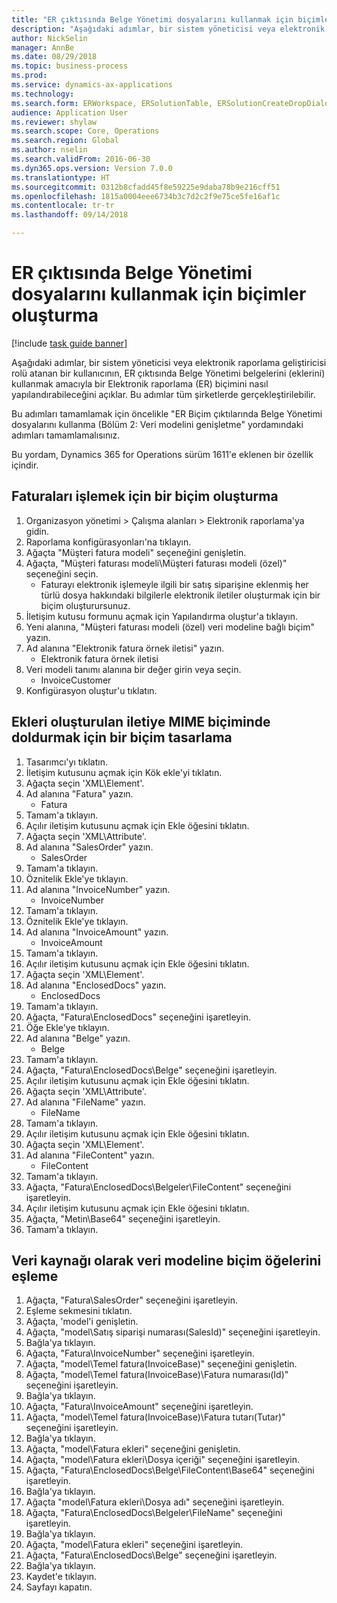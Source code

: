 ```yaml
--- 
title: "ER çıktısında Belge Yönetimi dosyalarını kullanmak için biçimler oluşturma"
description: "Aşağıdaki adımlar, bir sistem yöneticisi veya elektronik raporlama geliştiricisi rolü atanan bir kullanıcının, ER çıktısında Belge Yönetimi belgelerini kullanmak amacıyla bir Elektronik raporlama biçimini nasıl yapılandırabileceğini açıklar."
author: NickSelin
manager: AnnBe
ms.date: 08/29/2018
ms.topic: business-process
ms.prod: 
ms.service: dynamics-ax-applications
ms.technology: 
ms.search.form: ERWorkspace, ERSolutionTable, ERSolutionCreateDropDialog, EROperationDesigner, ERComponentTypeDropDialog
audience: Application User
ms.reviewer: shylaw
ms.search.scope: Core, Operations
ms.search.region: Global
ms.author: nselin
ms.search.validFrom: 2016-06-30
ms.dyn365.ops.version: Version 7.0.0
ms.translationtype: HT
ms.sourcegitcommit: 0312b8cfadd45f8e59225e9daba78b9e216cff51
ms.openlocfilehash: 1815a0004eee6734b3c7d2c2f9e75ce5fe16af1c
ms.contentlocale: tr-tr
ms.lasthandoff: 09/14/2018

---
```


# <a name="create-formats-to-use-document-management-files-in-er-output"></a>ER çıktısında Belge Yönetimi dosyalarını kullanmak için biçimler oluşturma

[!include [task guide banner](../../includes/task-guide-banner.md)]

Aşağıdaki adımlar, bir sistem yöneticisi veya elektronik raporlama geliştiricisi rolü atanan bir kullanıcının, ER çıktısında Belge Yönetimi belgelerini (eklerini) kullanmak amacıyla bir Elektronik raporlama (ER) biçimini nasıl yapılandırabileceğini açıklar. Bu adımlar tüm şirketlerde gerçekleştirilebilir.

Bu adımları tamamlamak için öncelikle "ER Biçim çıktılarında Belge Yönetimi dosyalarını kullanma (Bölüm 2: Veri modelini genişletme" yordamındaki adımları tamamlamalısınız.

Bu yordam, Dynamics 365 for Operations sürüm 1611'e eklenen bir özellik içindir.


## <a name="create-a-format-to-process-invoices"></a>Faturaları işlemek için bir biçim oluşturma
1. Organizasyon yönetimi > Çalışma alanları > Elektronik raporlama'ya gidin.
2. Raporlama konfigürasyonları'na tıklayın.
3. Ağaçta "Müşteri fatura modeli" seçeneğini genişletin.
4. Ağaçta, "Müşteri faturası modeli\Müşteri faturası modeli (özel)" seçeneğini seçin.
    * Faturayı elektronik işlemeyle ilgili bir satış siparişine eklenmiş her türlü dosya hakkındaki bilgilerle elektronik iletiler oluşturmak için bir biçim oluşturursunuz.  
5. İletişim kutusu formunu açmak için Yapılandırma oluştur'a tıklayın.
6. Yeni alanına, "Müşteri faturası modeli (özel) veri modeline bağlı biçim" yazın.
7. Ad alanına "Elektronik fatura örnek iletisi" yazın.
    * Elektronik fatura örnek iletisi  
8. Veri modeli tanımı alanına bir değer girin veya seçin.
    * InvoiceCustomer  
9. Konfigürasyon oluştur'u tıklatın.

## <a name="design-a-format-to-populate-attachments-into-generating-a-message-in-mime-format"></a>Ekleri oluşturulan iletiye MIME biçiminde doldurmak için bir biçim tasarlama
1. Tasarımcı'yı tıklatın.
2. İletişim kutusunu açmak için Kök ekle'yi tıklatın.
3. Ağaçta seçin 'XML\Element'.
4. Ad alanına "Fatura" yazın.
    * Fatura  
5. Tamam'a tıklayın.
6. Açılır iletişim kutusunu açmak için Ekle öğesini tıklatın.
7. Ağaçta seçin 'XML\Attribute'.
8. Ad alanına "SalesOrder" yazın.
    * SalesOrder  
9. Tamam'a tıklayın.
10. Öznitelik Ekle'ye tıklayın.
11. Ad alanına "InvoiceNumber" yazın.
    * InvoiceNumber  
12. Tamam'a tıklayın.
13. Öznitelik Ekle'ye tıklayın.
14. Ad alanına "InvoiceAmount" yazın.
    * InvoiceAmount  
15. Tamam'a tıklayın.
16. Açılır iletişim kutusunu açmak için Ekle öğesini tıklatın.
17. Ağaçta seçin 'XML\Element'.
18. Ad alanına "EnclosedDocs" yazın.
    * EnclosedDocs  
19. Tamam'a tıklayın.
20. Ağaçta, "Fatura\EnclosedDocs" seçeneğini işaretleyin.
21. Öğe Ekle'ye tıklayın.
22. Ad alanına "Belge" yazın.
    * Belge  
23. Tamam'a tıklayın.
24. Ağaçta, "Fatura\EnclosedDocs\Belge" seçeneğini işaretleyin.
25. Açılır iletişim kutusunu açmak için Ekle öğesini tıklatın.
26. Ağaçta seçin 'XML\Attribute'.
27. Ad alanına "FileName" yazın.
    * FileName  
28. Tamam'a tıklayın.
29. Açılır iletişim kutusunu açmak için Ekle öğesini tıklatın.
30. Ağaçta seçin 'XML\Element'.
31. Ad alanına "FileContent" yazın.
    * FileContent  
32. Tamam'a tıklayın.
33. Ağaçta, "Fatura\EnclosedDocs\Belgeler\FileContent" seçeneğini işaretleyin.
34. Açılır iletişim kutusunu açmak için Ekle öğesini tıklatın.
35. Ağaçta, "Metin\Base64" seçeneğini işaretleyin.
36. Tamam'a tıklayın.

## <a name="map-format-elements-to-data-model-as-data-source"></a>Veri kaynağı olarak veri modeline biçim öğelerini eşleme
1. Ağaçta, "Fatura\SalesOrder" seçeneğini işaretleyin.
2. Eşleme sekmesini tıklatın.
3. Ağaçta, 'model'i genişletin.
4. Ağaçta, "model\Satış siparişi numarası(SalesId)" seçeneğini işaretleyin.
5. Bağla'ya tıklayın.
6. Ağaçta, "Fatura\InvoiceNumber" seçeneğini işaretleyin.
7. Ağaçta, "model\Temel fatura(InvoiceBase)" seçeneğini genişletin.
8. Ağaçta, "model\Temel fatura(InvoiceBase)\Fatura numarası(Id)" seçeneğini işaretleyin.
9. Bağla'ya tıklayın.
10. Ağaçta, "Fatura\InvoiceAmount" seçeneğini işaretleyin.
11. Ağaçta, "model\Temel fatura(InvoiceBase)\Fatura tutarı(Tutar)" seçeneğini işaretleyin.
12. Bağla'ya tıklayın.
13. Ağaçta, "model\Fatura ekleri" seçeneğini genişletin.
14. Ağaçta, "model\Fatura ekleri\Dosya içeriği" seçeneğini işaretleyin.
15. Ağaçta, "Fatura\EnclosedDocs\Belge\FileContent\Base64" seçeneğini işaretleyin.
16. Bağla'ya tıklayın.
17. Ağaçta "model\Fatura ekleri\Dosya adı" seçeneğini işaretleyin.
18. Ağaçta, "Fatura\EnclosedDocs\Belgeler\FileName" seçeneğini işaretleyin.
19. Bağla'ya tıklayın.
20. Ağaçta, "model\Fatura ekleri" seçeneğini işaretleyin.
21. Ağaçta, "Fatura\EnclosedDocs\Belge" seçeneğini işaretleyin.
22. Bağla'ya tıklayın.
23. Kaydet'e tıklayın.
24. Sayfayı kapatın.


